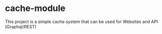 # cache-module
This project is a simple cache system that can be used for Websites and API (Graphql/REST)
